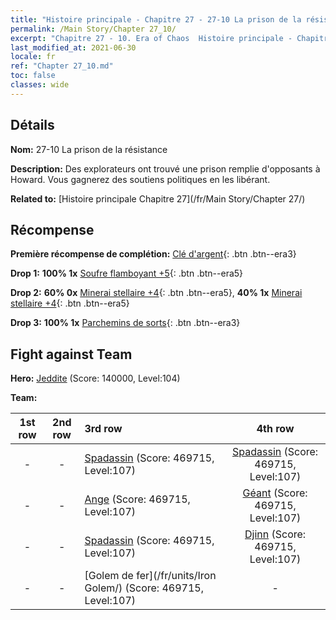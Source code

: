 ```yaml
---
title: "Histoire principale - Chapitre 27 - 27-10 La prison de la résistance"
permalink: /Main Story/Chapter 27_10/
excerpt: "Chapitre 27 - 10. Era of Chaos  Histoire principale - Chapitre 27_10. 27-10 La prison de la résistance"
last_modified_at: 2021-06-30
locale: fr
ref: "Chapter 27_10.md"
toc: false
classes: wide
---
```


## Détails

 **Nom:** 27-10 La prison de la résistance

 **Description:** Des explorateurs ont trouvé une prison remplie d'opposants à Howard. Vous gagnerez des soutiens politiques en les libérant.

 **Related to:** [Histoire principale Chapitre 27](/fr/Main Story/Chapter 27/)

## Récompense

 **Première récompense de complétion:** [Clé d'argent](/ItemsFR/con_693/){: .btn .btn--era3}

 **Drop 1:** **100% 1x** [Soufre flamboyant +5](/ItemsFR/mat_99/){: .btn .btn--era5}

 **Drop 2:** **60% 0x** [Minerai stellaire +4](/ItemsFR/mat_89/){: .btn .btn--era5}, **40% 1x** [Minerai stellaire +4](/ItemsFR/mat_89/){: .btn .btn--era5}

 **Drop 3:** **100% 1x** [Parchemins de sorts](/ItemsFR/con_694/){: .btn .btn--era3}


## Fight against Team
 **Hero:** [Jeddite](/fr/heroes/Jeddite/) (Score: 140000, Level:104)

 **Team:**


  | 1st row | 2nd row | 3rd row | 4th row |
  |:----:|:----:|:----|:----:|
  | - | - | [Spadassin](/fr/units/Swordsman/) (Score: 469715, Level:107)  | [Spadassin](/fr/units/Swordsman/) (Score: 469715, Level:107)  |
  | - | - | [Ange](/fr/units/Angel/) (Score: 469715, Level:107)  | [Géant](/fr/units/Giant/) (Score: 469715, Level:107)  |
  | - | - | [Spadassin](/fr/units/Swordsman/) (Score: 469715, Level:107)  | [Djinn](/fr/units/Genie/) (Score: 469715, Level:107)  |
  | - | - | [Golem de fer](/fr/units/Iron Golem/) (Score: 469715, Level:107)  | - |


